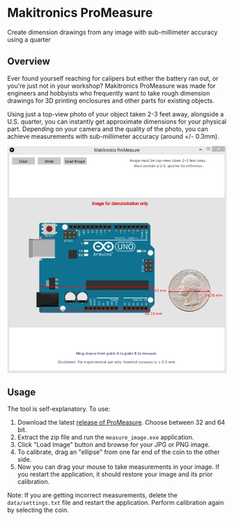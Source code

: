 # Makitronics ProMeasure
Create dimension drawings from any image with sub-millimeter accuracy using a quarter

## Overview ##
Ever found yourself reaching for calipers but either the battery ran out, or you're just not in your workshop? Makitronics ProMeasure was made for engineers and hobbyists who frequently want to take rough dimension drawings for 3D printing enclosures and other parts for existing objects.

Using just a top-view photo of your object taken 2-3 feet away, alongside a U.S. quarter, you can instantly get approximate dimensions for your physical part. Depending on your camera and the quality of the photo, you can achieve measurements with sub-millimeter accuracy (around +/- 0.3mm).

![](https://raw.githubusercontent.com/dominicklee/Makitronics-ProMeasure/master/img/screenshot.png)

## Usage ##

The tool is self-explanatory. To use:
1. Download the latest [release of ProMeasure](https://github.com/dominicklee/Makitronics-ProMeasure/releases). Choose between 32 and 64 bit.
2. Extract the zip file and run the `measure_image.exe` application.
3. Click "Load Image" button and browse for your JPG or PNG image.
4. To calibrate, drag an "ellipse" from one far end of the coin to the other side.
5. Now you can drag your mouse to take measurements in your image. If you restart the application, it should restore your image and its prior calibration.

Note: If you are getting incorrect measurements, delete the `data/settings.txt` file and restart the application. Perform calibration again by selecting the coin.